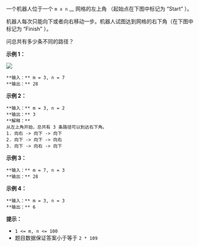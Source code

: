 一个机器人位于一个 `m x n` __ 网格的左上角 （起始点在下图中标记为 “Start” ）。

机器人每次只能向下或者向右移动一步。机器人试图达到网格的右下角（在下图中标记为 “Finish” ）。

问总共有多少条不同的路径？

**示例 1：**

![](https://assets.leetcode.com/uploads/2018/10/22/robot_maze.png)

    
    
    **输入：** m = 3, n = 7
    **输出：** 28

**示例 2：**

    
    
    **输入：** m = 3, n = 2
    **输出：** 3
    **解释：**
    从左上角开始，总共有 3 条路径可以到达右下角。
    1. 向右 -> 向下 -> 向下
    2. 向下 -> 向下 -> 向右
    3. 向下 -> 向右 -> 向下
    

**示例 3：**

    
    
    **输入：** m = 7, n = 3
    **输出：** 28
    

**示例 4：**

    
    
    **输入：** m = 3, n = 3
    **输出：** 6

**提示：**

  * `1 <= m, n <= 100`
  * 题目数据保证答案小于等于 `2 * 109`

